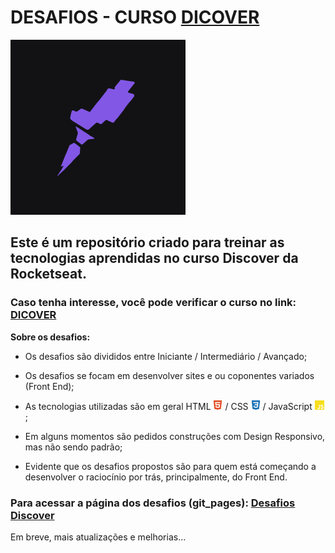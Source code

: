 # DESAFIOS - CURSO **[DICOVER](https://www.rocketseat.com.br/discover)**

![](./imgs/rocketseat.png)

## Este é um repositório criado para treinar as tecnologias aprendidas no curso Discover da Rocketseat.

### Caso tenha interesse, você pode verificar o curso no link: [DICOVER](https://www.rocketseat.com.br/discover)



**Sobre os desafios:** 


 - Os desafios são divididos entre Iniciante / Intermediário / Avançado;

 - Os desafios se focam em desenvolver sites e ou coponentes variados (Front End);

 - As tecnologias utilizadas são em geral HTML <img src="./assets/readme/html.svg" width=15px height=15px> / CSS <img src="./assets/readme/css.svg" width=15px height=15px> / JavaScript <img src="./assets/readme/js.svg" width=15px height=15px>;

 - Em alguns momentos são pedidos construções com Design Responsivo, mas não sendo padrão; 

 - Evidente que os desafios propostos são para quem está começando a desenvolver o raciocínio por trás, principalmente, do Front End.


### Para acessar a página dos desafios (git_pages): [Desafios Discover](https://bonilhar.github.io/curso_rocketseat_desafios/)




Em breve, mais atualizações e melhorias...
